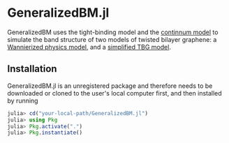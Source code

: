 # GeneralizedBM.jl

GeneralizedBM uses the tight-binding model and the [continnum model](
https://doi.org/10.48550/arXiv.2406.15712
) to simulate the band structure of two models of twisted bilayer graphene: a [Wannierized physics model](https://doi.org/10.1103/PhysRevB.98.075106), and a [simplified TBG model](https://doi.org/10.1063/5.0115771).

## Installation
GeneralizedBM.jl is an unregistered package and therefore needs to be downloaded or cloned to the user's local computer first, and then installed by running

```julia
julia> cd("your-local-path/GeneralizedBM.jl")
julia> using Pkg
julia> Pkg.activate(".")
julia> Pkg.instantiate()
```
